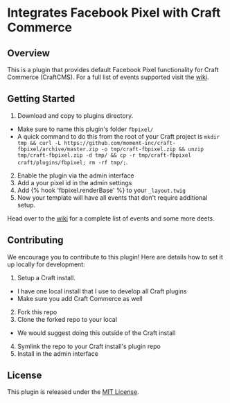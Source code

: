 # Integrates Facebook Pixel with Craft Commerce

## Overview

This is a plugin that provides default Facebook Pixel functionality for Craft Commerce (CraftCMS). For a full list of events supported visit the [wiki](https://github.com/moment-inc/craft-fbpixel/wiki).

## Getting Started

1. Download and copy to plugins directory.
  * Make sure to name this plugin's folder `fbpixel/`
  * A quick command to do this from the root of your Craft project is `mkdir tmp && curl -L https://github.com/moment-inc/craft-fbpixel/archive/master.zip -o tmp/craft-fbpixel.zip && unzip tmp/craft-fbpixel.zip -d tmp/ && cp -r tmp/craft-fbpixel craft/plugins/fbpixel; rm -rf tmp/;`.
2. Enable the plugin via the admin interface
3. Add a your pixel id in the admin settings
4. Add {% hook 'fbpixel.renderBase' %} to your `_layout.twig`
5. Now your template will have all events that don't require additional setup.

Head over to the [wiki](https://github.com/moment-inc/craft-fbpixel/wiki) for a complete list of events and some more deets.

## Contributing

We encourage you to contribute to this plugin! Here are details how to set it up locally for development:

1. Setup a Craft install.
  * I have one local install that I use to develop all Craft plugins
  * Make sure you add Craft Commerce as well
2. Fork this repo
3. Clone the forked repo to your local
  * We would suggest doing this outside of the Craft install
4. Symlink the repo to your Craft install's plugin repo
5. Install in the admin interface

## License

This plugin is released under the [MIT License](http://www.opensource.org/licenses/MIT).
